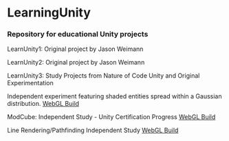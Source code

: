 # LearningUnity
### Repository for educational Unity projects



LearnUnity1: Original project by Jason Weimann

LearnUnity2: Original project by Jason Weimann

LearnUnity3: Study Projects from Nature of Code Unity and Original Experimentation

Independent experiment featuring shaded entities spread within a Gaussian distribution.
[WebGL Build](https://mcdonaldduncan.github.io/LearningUnity/LearnUnity3/Builds/index.html)

ModCube: Independent Study - Unity Certification Progress
[WebGL Build](https://mcdonaldduncan.github.io/LearningUnity/ModCube/WebGL%20Builds/index.html)

Line Rendering/Pathfinding Independent Study
[WebGL Build](https://mcdonaldduncan.github.io/LearningUnity/LearnUnity3/Builds/AltBuild/index.html)

